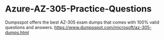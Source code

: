 # Azure-AZ-305-Practice-Questions
Dumpsspot offers the best AZ-305 exam dumps that comes with 100% valid questions and answers. https://www.dumpsspot.com/microsoft/az-305-dumps.html

